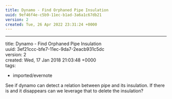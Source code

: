 ```yaml
---
title: Dynamo - Find Orphaned Pipe Insulation
uuid: 9ef46f4e-c5b9-11ec-b1ad-3a6a1c67db21
version: 2
created: Tue, 26 Apr 2022 23:31:24 +0000
---
```


---

title: Dynamo - Find Orphaned Pipe Insulation\
uuid: 3ef21ccc-bfe7-11ec-9da7-2eacb931c5dc\
version: 2\
created: Wed, 17 Jan 2018 21:03:48 +0000\
tags:

- imported/evernote

See if dynamo can detect a relation between pipe and its insulation. If there is and it disappears can we leverage that to delete the insulation?